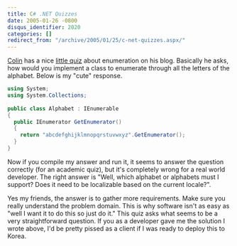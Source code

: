 ```yaml
---
title: C# .NET Quizzes
date: 2005-01-26 -0800
disqus_identifier: 2020
categories: []
redirect_from: "/archive/2005/01/25/c-net-quizzes.aspx/"
---
```


[Colin](http://www.jtleigh.com/people/colin/blog/) has a nice [little
quiz](http://www.jtleigh.com/people/colin/blog/archives/2005/01/c_and_net_quizz.html)
about enumeration on his blog. Basically he asks, how would you
implement a class to enumerate through all the letters of the alphabet.
Below is my "cute" response.

```csharp
using System;
using System.Collections;
 
public class Alphabet : IEnumerable
{
  public IEnumerator GetEnumerator()
  {
    return "abcdefghijklmnopqrstuvwxyz".GetEnumerator();
  }
}
```

Now if you compile my answer and run it, it seems to answer the question
correctly (for an academic quiz), but it's completely wrong for a real
world developer. The right answer is "Well, which alphabet or alphabets
must I support? Does it need to be localizable based on the current
locale?".

Yes my friends, the answer is to gather more requirements. Make sure you
really understand the problem domain. This is why software isn't as easy
as "well I want it to do this so just do it." This quiz asks what seems
to be a very straightforward question. If you as a developer gave me the
solution I wrote above, I'd be pretty pissed as a client if I was ready
to deploy this to Korea.

